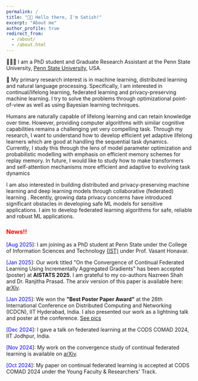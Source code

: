 ```yaml
---
permalink: /
title: "👋🏼 Hello there, I'm Satish!"
excerpt: "About me"
author_profile: true
redirect_from: 
  - /about/
  - /about.html
---
```




<!-- [comment] #![Illustration of combining vision and language modalities](/images/image_to_text_vis.png){: .align-right width="300px"} -->
👨🏻‍💻 I am a PhD student and Graduate Research Assistant at the Penn State University, <a href="https://psu.edu" target="_blank"> Penn State University</a>, USA.
 <!-- hosted by <a href="https://sites.google.com/site/ranjithap/home" target="_blank"> Dr. Ranjitha Prasad</a>. -->

🔬 My primary research interest is in machine learning, distributed learning and natural language processing. Specifically, I am interested in continual/lifelong learning, federated learning and privacy-preserving machine learning. I try to solve the problems through optimizational point-of-view as well as using Bayesian learning techniques.

<!-- continual/lifelong learning and Bayesian deep learning. Humans are naturally capable of lifelong learning and can retain knowledge over time. However, providing computer algorithms with similar cognitive capabilities remains a compelling yet challenging task. Through my research, I want to understand how to develop efficient yet adaptive lifelong learners which are good at handling the sequential task dynamics. I study this through the lens of optimization and probabilistic modelling with emphasis on efficient memory schemes for replay memory. -->

Humans are naturally capable of lifelong learning and can retain knowledge over time. However, providing computer algorithms with similar cognitive capabilities remains a challenging yet very compelling task. Through my research, I want to understand how to develop efficient yet adaptive lifelong learners which are good at handling the sequential task dynamics. Currently, I study this through the lens of model parameter optimization and probabilistic modelling with emphasis on efficient memory schemes for replay memory. In future, I would like to study how to make transformers and self-attention mechanisms more efficient and adaptive to evolving task dynamics <!--to handle out-of-distribution scenarios in a parameter effcient manner. -->

I am also interested in building distributed and privacy-preserving machine learning and deep learning models through collaborative (federated) learning . Recently, growing data privacy concerns have introduced significant obstacles in developing safe ML models for sensitive applications. I aim to develop federated learning algorithms for safe, reliable and robust ML applications.

### <span style="color:red"> News!!</span>

<span style="color:blue"> [Aug 2025</span>]: I am joining as a PhD student at Penn State under the College of Information Sciences and Technology <a href="https://ist.psu.edu" target="_blank">(IST)</a> under Prof. Vasant Honavar.

<span style="color:blue"> [Jan 2025</span>]: Our work titled "On the Convergence of Continual Federated Learning Using Incrementally Aggregated Gradients" has been accepted (poster) at **AISTATS 2025**. I am grateful to my co-authors Nazreen Shah and Dr. Ranjitha Prasad. The arxiv version of this paper is available here: <a href="https://arxiv.org/abs/2411.07959v1" target="_blank">arXiv</a>.

<span style="color:blue"> [Jan 2025</span>]: We won the **"Best Poster Paper Award"** at the 26th International Conference on Distributed Computing and Networking (ICDCN), IIT Hyderabad, India.  I also presented our work as a lightning talk and poster at the conference. [See pics](_pages/ICDCN_pics_page.html)
<!-- (_pages/ICDCN_pics_page.md) -->

<span style="color:blue"> [Dec 2024</span>]: I gave a talk on federated learning at the CODS COMAD 2024, IIT Jodhpur, India.

<span style="color:blue"> [Nov 2024</span>]: My work on the convergence study of continual federated learning is available on <a href="https://arxiv.org/abs/2411.07959v1" target="_blank">arXiv</a>.


<span style="color:blue"> [Oct 2024</span>]: My paper on continual federated learning is accepted at CODS COMAD 2024 under the Young Faculty & Researchers' Track. 

<!-- 📚 I have completed my master's in Data Science and undergraduation in Mathematics and Computing. I have hands-on experience in building deep learning models and a deep understanding of various mathematical topics required for theoretical deep learning such as Calculus (Single and Multivariable), Linear Algebra, Probability Theory and Optimization Algorithms.


📽️ I am also interested in developing machine learning models for production environments, a skill I honed during my career as a Data Scientist.

🏆 I love cycling 🚴 and playing Badminton 🏸 -->



<!-- # Selected Experience



## 📜 Research Experience
Currently, I am working as a pre-doctoral Research Assistant at IIIT-Delhi with Prof. Ranjitha Prasad. My research focus is on building efficient lifelong/continual learners and privacy-preserving ML for applications in healtcare, autonomous vehicles and surveillence. My recent work on Continual Federated Learning has been accepted at the conference CODS COMAD 2024 and a longer version is available on [arXiv](https://arxiv.org/abs/2411.07959v1). -->


<!-- ## 💼 Professional Experience
I worked as a **Data Scientist** for around 3 years at Dr. Reddy's Laboratories, India at their R&D Centre. My primary role involved developing AI applications using supervised machine learning and Natural Language Processing (NLP) models. Additionally, I led a small, dynamic team of data scientists as the project lead and facilitated the production deployment of our solutions. -->